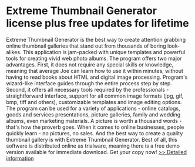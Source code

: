 # Extreme Thumbnail Generator license plus free updates for lifetime
Extreme Thumbnail Generator is the best way to create attention grabbing online thumbnail galleries that stand out from thousands of boring look-alikes. This application is jam-packed with unique templates and powerful tools for creating vivid web photo albums.
The program offers two major advantages. First, it does not require any special skills or knowledge, meaning that average Joe can learn how to use it within minutes, without having to read books about HTML and digital image processing. Program's wizard-like interface guides through the entire process step by step. Second, it offers all necessary tools required by the professionals - straightforward interface, support for all common image formats (jpg, gif, bmp, tiff and others), customizable templates and image editing options.
The program can be used for a variety of applications - online catalogs, goods and services presentations, picture galleries, family and wedding albums, even marketing materials. A picture is worth a thousand words - that's how the proverb goes. When it comes to online businesses, people quickly learn - no pictures, no sales. And the best way to create a quality thumbnail gallery is with Extreme Thumbnail Generator.
Best of all, this software is distributed online as trialware, meaning there is a free demo version available for immediate download. Get your copy now!
[>> Detailed information](https://secure.shareit.com/shareit/product.html?productid=300295653&affiliateid=200057808)
